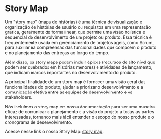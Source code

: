 # Story Map

Um "story map" (mapa de histórias) é uma técnica de visualização e organização de histórias de usuário ou requisitos em uma representação gráfica, geralmente de forma linear, que permite uma visão holística e sequencial do desenvolvimento de um projeto ou produto. Essa técnica é frequentemente usada em gerenciamento de projetos ágeis, como Scrum, para auxiliar na compreensão das funcionalidades que compõem o produto e no planejamento das entregas ao longo do tempo. 

Além disso, os story maps podem incluir épicos (recursos de alto nível que podem ser quebrados em histórias menores) e atividades de lançamento, que indicam marcos importantes no desenvolvimento do produto.

A principal finalidade de um story map é fornecer uma visão geral das funcionalidades do produto, ajudar a priorizar o desenvolvimento e a comunicação efetiva entre as equipes de desenvolvimento e os stakeholders.

Nós incluímos o story map em nossa documentação para ser uma maneira eficaz de comunicar o planejamento e a visão do projeto a todas as partes interessadas, tornando mais fácil entender o escopo do nosso produto e o cronograma de desenvolvimento. 


Acesse nesse link o nosso Story Map: [story map](https://www.figma.com/file/J2Za2rOxELEpH6dsINs9yv/Story-Map-2?type=whiteboard&node-id=0%3A1&t=X8nkDBzJ0eUlMvpT-1).

